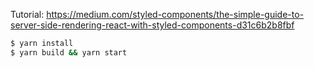Tutorial: https://medium.com/styled-components/the-simple-guide-to-server-side-rendering-react-with-styled-components-d31c6b2b8fbf

```sh
$ yarn install
$ yarn build && yarn start
```
